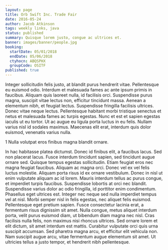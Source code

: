 ```yaml
---
layout: page
title: Orb Swift Inc. Trade Fair
date: 2016-05-24
author: Jacob Atkinson
tags: weekly links, java
status: published
summary: Quisque lorem justo, congue ac ultrices et.
banner: images/banner/people.jpg
booking:
  startDate: 05/01/2018
  endDate: 05/06/2018
  ctyhocn: ABQSPHX
  groupCode: OSITF
published: true
---
```

Integer sollicitudin felis justo, at blandit purus hendrerit vitae. Pellentesque eu euismod odio. Interdum et malesuada fames ac ante ipsum primis in faucibus. Aliquam quis laoreet nulla, id facilisis orci. Suspendisse purus magna, suscipit vitae lectus non, efficitur tincidunt massa. Aenean a elementum nibh, et feugiat lectus. Suspendisse fringilla facilisis ultrices. Donec vitae neque lectus. Pellentesque habitant morbi tristique senectus et netus et malesuada fames ac turpis egestas. Nunc et est et sapien egestas iaculis ut eu tortor. Ut ac augue eu ligula porta luctus in eu felis. Nullam varius nisl id sodales maximus. Maecenas elit erat, interdum quis dolor euismod, venenatis varius nulla.

1 Nulla volutpat eros finibus magna blandit ornare.

In hac habitasse platea dictumst. Donec id finibus elit, a faucibus lacus. Sed non placerat lacus. Fusce interdum tincidunt sapien, sed tincidunt augue ornare sed. Quisque tempus egestas sollicitudin. Etiam feugiat eros nec magna feugiat faucibus. Aliquam ac magna orci. Donec vel ex vel felis luctus molestie. Aliquam porta risus id ex ornare vestibulum. Donec in nisl ut enim vulputate aliquam ac id lorem. Mauris interdum tellus ac purus congue, et imperdiet turpis faucibus. Suspendisse lobortis at orci nec blandit. Suspendisse varius dolor ac odio fringilla, id porttitor enim condimentum. Phasellus eget ultrices est. Integer nec neque sed nulla imperdiet tempus vel at nisl. Morbi semper nisl in felis egestas, nec aliquet felis euismod.
Pellentesque eget pretium sapien. Fusce consectetur lacinia erat, a fermentum risus dignissim sit amet. Nulla congue, metus aliquet interdum porta, velit purus euismod diam, ut bibendum diam magna nec nisl. Cras facilisis nulla felis, non maximus nisi rhoncus ultrices. Sed ornare lorem et elit dictum, sit amet interdum est mattis. Curabitur vulputate orci quis urna suscipit accumsan. Sed pharetra magna arcu, et efficitur elit vehicula non. Nam suscipit augue arcu, vitae fermentum augue elementum sit amet. Ut ultricies tellus a justo tempor, et hendrerit nibh pellentesque.
